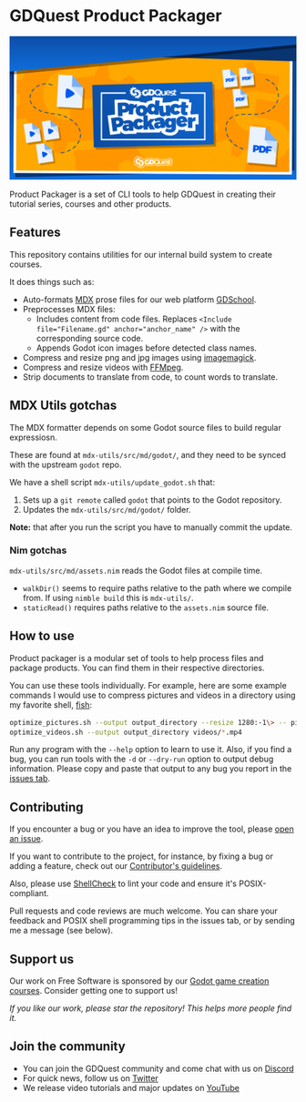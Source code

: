 # GDQuest Product Packager

![Plugin banner image](./img/product-packager.png)

Product Packager is a set of CLI tools to help GDQuest in creating their tutorial series, courses and other products.

## Features

This repository contains utilities for our internal build system to create courses.

It does things such as:

- Auto-formats [MDX](https://mdxjs.com) prose files for our web platform [GDSchool](https://school.gdquest.com/).
- Preprocesses MDX files:
    - Includes content from code files. Replaces `<Include file="Filename.gd" anchor="anchor_name" />` with the corresponding source code.
    - Appends Godot icon images before detected class names.
- Compress and resize png and jpg images using [imagemagick](https://www.imagemagick.org/).
- Compress and resize videos with [FFMpeg](https://ffmpeg.org/).
- Strip documents to translate from code, to count words to translate.

## MDX Utils gotchas

The MDX formatter depends on some Godot source files to build regular expressiosn.

These are found at `mdx-utils/src/md/godot/`, and they need to be synced with the upstream `godot` repo.

We have a shell script `mdx-utils/update_godot.sh` that:

1. Sets up a `git remote` called `godot` that points to the Godot repository.
1. Updates the `mdx-utils/src/md/godot/` folder.

**Note:** that after you run the script you have to manually commit the update.

### Nim gotchas

`mdx-utils/src/md/assets.nim` reads the Godot files at compile time.

- `walkDir()` seems to require paths relative to the path where we compile from. If using `nimble build` this is `mdx-utils/`.
- `staticRead()` requires paths relative to the `assets.nim` source file.

## How to use

Product packager is a modular set of tools to help process files and package products. You can find them in their respective directories.

You can use these tools individually. For example, here are some example commands I would use to compress pictures and videos in a directory using my favorite shell, [fish](https://fishshell.com/):

```sh
optimize_pictures.sh --output output_directory --resize 1280:-1\> -- pictures/*.{jpg,png}
optimize_videos.sh --output output_directory videos/*.mp4
```

Run any program with the `--help` option to learn to use it. Also, if you find a bug, you can run tools with the `-d` or `--dry-run` option to output debug information. Please copy and paste that output to any bug you report in the [issues tab](issues).

## Contributing

If you encounter a bug or you have an idea to improve the tool, please [open an issue](https://github.com/GDQuest/product-packager/issues).

If you want to contribute to the project, for instance, by fixing a bug or adding a feature, check out our [Contributor's guidelines](https://www.gdquest.com/docs/guidelines/contributing-to/gdquest-projects/).

Also, please use [ShellCheck](https://www.shellcheck.net/) to lint your code and ensure it's POSIX-compliant.

Pull requests and code reviews are much welcome. You can share your feedback and POSIX shell programming tips in the issues tab, or by sending me a message (see below).

## Support us

Our work on Free Software is sponsored by our [Godot game creation courses](https://gdquest.mavenseed.com/). Consider getting one to support us!

_If you like our work, please star the repository! This helps more people find it._

## Join the community

- You can join the GDQuest community and come chat with us on [Discord](https://discord.gg/CHYVgar)
- For quick news, follow us on [Twitter](https://twitter.com/nathangdquest)
- We release video tutorials and major updates on [YouTube](https://youtube.com/c/gdquest)
